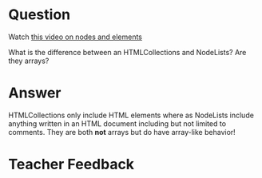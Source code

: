 # Question
Watch [this video on nodes and elements](https://www.youtube.com/watch?v=rhvec8cXLlo)

What is the difference between an HTMLCollections and NodeLists? Are they arrays?

# Answer

HTMLCollections only include HTML elements where as NodeLists include anything written in an HTML document including but not limited to comments. They are both **not** arrays but do have array-like behavior!

# Teacher Feedback